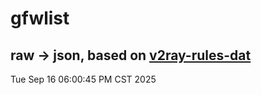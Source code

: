 # gfwlist
## raw -> json, based on [v2ray-rules-dat](https://github.com/Loyalsoldier/v2ray-rules-dat)
Tue Sep 16 06:00:45 PM CST 2025

